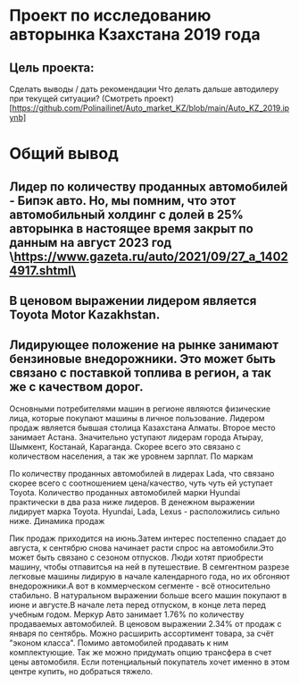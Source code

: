 # Проект по исследованию авторынка Кзахстана 2019 года
## Цель проекта:
Сделать выводы / дать рекомендации
Что делать дальше автодилеру при текущей ситуации?
(Смотреть проект)[https://github.com/Polinailinet/Auto_market_KZ/blob/main/Auto_KZ_2019.ipynb]
# Общий вывод
## Лидер по количеству проданных автомобилей - Бипэк авто. Но, мы помним, что этот автомобильный холдинг с долей в 25% авторынка в настоящее время закрыт по данным на август 2023 год \https://www.gazeta.ru/auto/2021/09/27_a_14024917.shtml\
## В ценовом выражении лидером является Toyota Motor Kazakhstan.
## Лидирующее положение на рынке занимают бензиновые внедорожники. Это может быть связано с поставкой топлива в регион, а так же с качеством дорог.
Основными потребителями машин в регионе являются физические лица, которые покупают машины в личное пользование.
Лидером продаж является бывшая столица Казахстана Алматы. Второе место занимает Астана. Значительно уступают лидерам города Атырау, Шымкент, Костанай, Караганда. Скорее всего это связано с количеством населения, а так же уровнем зарплат.
По маркам

По количеству проданных автомобилей в лидерах Lada, что связано скорее всего с соотношением цена/качество, чуть чуть ей уступает Toyota.
Количество проданных автомобилей марки Hyundai практически в два раза ниже лидеров.
В денежном выражении лидирует маркa Toyota. Hyundai, Lada, Lexus - расположились сильно ниже.
Динамика продаж

Пик продаж приходится на июнь.Затем интерес постепенно спадает до августа, к сентябрю снова начинает расти спрос на автомобили.Это может быть связано с сезоном отпусков. Люди хотят приобрести машину, чтобы отпавитсья на ней в путешествие.
В семгентном разрезе легковые машины лидирую в начале календарного года, но их обгоняют внедорожники.А вот в коммерческом сегменте - всё относительно стабильно.
В натуральном выражении больше всего машин покупают в июне и августе.В начале лета перед отпуском, в конце лета перед учебным годом.
Меркур Авто занимает 1.76% по количеству продаваемых автомобилей.
В ценовом выражении 2.34% от продаж с января по сентябрь.
Можно расширить ассортимент товара, за счёт "эконом класса".
Помимо автомобилей продавать к ним комплектующие.
Так же можно придумать опцию трансфера в счет цены автомобиля. Если потенциальный покупатель хочет именно в этом центре купить, но добраться тяжело.
